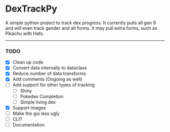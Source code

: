# DexTrackPy
A simple python project to track dex progress. It currently pulls all gen 9 and will even track gender and alt forms. It may pull extra forms, such as Pikachu with Hats.

---
### TODO
- [x] Clean up code
- [x] Convert data internally to dataclass
- [x] Reduce number of data transforms
- [x] Add comments (Ongoing as well)
- [ ] Add support for other types of tracking
  - [ ] Shiny
  - [ ] Pokedex Completion
  - [ ] Simple living dex
- [x] Support images
- [ ] Make the gui less ugly
- [ ] CLI?
- [ ] Documentation